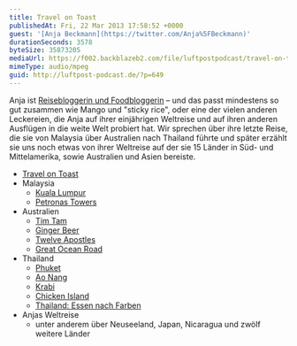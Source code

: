 ```yaml
---
title: Travel on Toast
publishedAt: Fri, 22 Mar 2013 17:58:52 +0000
guest: '[Anja Beckmann](https://twitter.com/Anja%5FBeckmann)'
durationSeconds: 3578
byteSize: 35873205
mediaUrl: https://f002.backblazeb2.com/file/luftpostpodcast/travel-on-toast.mp3
mimeType: audio/mpeg
guid: http://luftpost-podcast.de/?p=649
---
```


Anja ist [Reisebloggerin und Foodbloggerin](http://www.travelontoast.de) – und das passt mindestens so gut zusammen wie Mango und "sticky rice", oder eine der vielen anderen Leckereien, die Anja auf ihrer einjährigen Weltreise und auf ihren anderen Ausflügen in die weite Welt probiert hat. Wir sprechen über ihre letzte Reise, die sie von Malaysia über Australien nach Thailand führte und später erzählt sie uns noch etwas von ihrer Weltreise auf der sie 15 Länder in Süd- und Mittelamerika, sowie Australien und Asien bereiste.

- [Travel on Toast](http://www.travelontoast.de/)
- Malaysia
  - [Kuala Lumpur](http://de.wikipedia.org/wiki/Kuala%5FLumpur)
  - [Petronas Towers](http://de.wikipedia.org/wiki/Petronas%5FTowers)
- Australien
  - [Tim Tam](http://de.wikipedia.org/wiki/Tim%5FTam)
  - [Ginger Beer](http://de.wikipedia.org/wiki/Ginger%5FBeer)
  - [Twelve Apostles](http://de.wikipedia.org/wiki/Twelve%5FApostles%5F%28Australien%29)
  - [Great Ocean Road](http://de.wikipedia.org/wiki/Great%5FOcean%5FRoad)
- Thailand
  - [Phuket](http://de.wikipedia.org/wiki/Phuket%5F%28Stadt%29)
  - [Ao Nang](http://de.wikipedia.org/wiki/Ao%5FNang)
  - [Krabi](http://de.wikipedia.org/wiki/Krabi)
  - [Chicken Island](http://www.krabi-thailand.de/koh-poda-chicken-island.shtml)
  - [Thailand: Essen nach Farben](http://www.travelontoast.de/2013/01/thailand-essen-nach-farben/)
- Anjas Weltreise
  - unter anderem über Neuseeland, Japan, Nicaragua und zwölf weitere Länder
